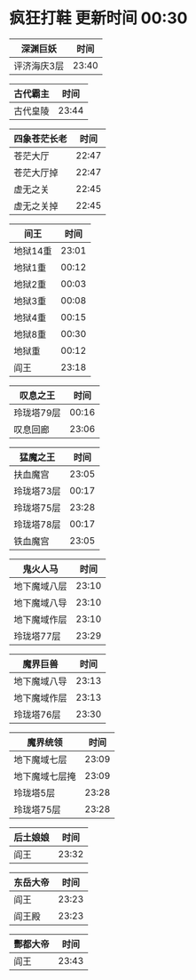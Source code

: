 # 疯狂打鞋 更新时间 00:30

| 深渊巨妖   | 时间    |
|--------|-------|
| 评济海庆3层 | 23:40 |

| 古代霸主   | 时间    |
|--------|-------|
| 古代皇陵 | 23:44 |

| 四象苍茫长老   | 时间    |
|--------|-------|
| 苍茫大厅 | 22:47 |
| 苍茫大厅掉 | 22:47 |
| 虚无之关 | 22:45 |
| 虚无之关掉 | 22:45 |

| 间王   | 时间    |
|--------|-------|
| 地狱14重 | 23:01 |
| 地狱1重 | 00:12 |
| 地狱2重 | 00:03 |
| 地狱3重 | 00:08 |
| 地狱4重 | 00:15 |
| 地狱8重 | 00:30 |
| 地狱重 | 00:12 |
| 阎王 | 23:18 |

| 叹息之王   | 时间    |
|--------|-------|
| 玲珑塔79层 | 00:16 |
| 叹息回廊 | 23:06 |

| 猛魔之王   | 时间    |
|--------|-------|
| 扶血魔宫 | 23:05 |
| 玲珑塔73层 | 00:17 |
| 玲珑塔75层 | 23:28 |
| 玲珑塔78层 | 00:17 |
| 铁血魔宫 | 23:05 |

| 鬼火人马   | 时间    |
|--------|-------|
| 地下魔域八层 | 23:10 |
| 地下魔域八导 | 23:10 |
| 地下魔域作层 | 23:10 |
| 玲珑塔77层 | 23:29 |

| 魔界巨兽   | 时间    |
|--------|-------|
| 地下魔域八导 | 23:13 |
| 地下魔域作层 | 23:13 |
| 玲珑塔76层 | 23:30 |

| 魔界统领   | 时间    |
|--------|-------|
| 地下魔域七层 | 23:09 |
| 地下魔域七层掩 | 23:09 |
| 玲珑塔5层 | 23:28 |
| 玲珑塔75层 | 23:28 |

| 后土娘娘   | 时间    |
|--------|-------|
| 阎王 | 23:32 |

| 东岳大帝   | 时间    |
|--------|-------|
| 阎王 | 23:23 |
| 阎王殿 | 23:23 |

| 酆都大帝   | 时间    |
|--------|-------|
| 阎王 | 23:43 |